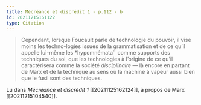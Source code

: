 ```yaml
---
title: Mécréance et discrédit 1 - p.112 - b
id: 20211215161122
type: Citation
---
```


> Cependant, lorsque Foucault parle de technologie du pouvoir, il vise moins les techno-logies issues de la grammatisation et de ce qu’il appelle lui-même les *hypomnémata¨ comme supports des techniques du soi, que les technologies à l’origine de ce qu’il caractérisera comme la société *disciplinaire* — là encore en partant de Marx et de la technique au sens où la machine à vapeur aussi bien que le fusil sont des techniques.

Lu dans *Mécréance et discrédit 1* [[20211125162124]], à propos de Marx [[20211215104540]].
